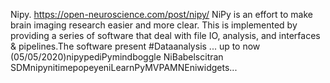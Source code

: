 Nipy. https://open-neuroscience.com/post/nipy/
NiPy is an effort to make brain imaging research easier and more clear. This is implemented by providing a series of software that deal with file IO, analysis, and interfaces & pipelines.The software present  #Dataanalysis ...
up to now (05/05/2020)nipypediPymindboggle NiBabelscitran SDMnipynitimepopeyeniLearnPyMVPAMNEniwidgets...
